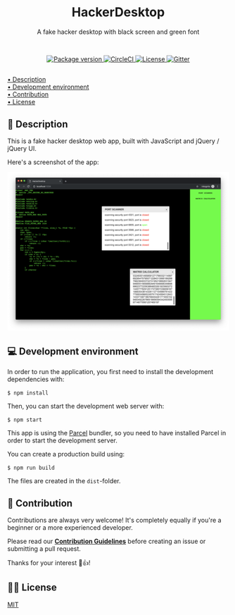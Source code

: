 <h1 align="center">HackerDesktop</h1>
<p align="center">A fake hacker desktop with black screen and green font</p>

<br>

<p align="center">
    <a href="https://github.com/jarne/HackerDesktop/blob/master/package.json">
        <img src="https://img.shields.io/github/package-json/v/jarne/HackerDesktop.svg" alt="Package version">
    </a>
    <a href="https://circleci.com/gh/jarne/HackerDesktop">
    <img src="https://img.shields.io/circleci/project/github/jarne/HackerDesktop.svg" alt="CircleCI">
    </a>
    <a href="https://github.com/jarne/HackerDesktop/blob/master/LICENSE">
        <img src="https://img.shields.io/github/license/jarne/HackerDesktop.svg" alt="License">
    </a>
    <a href="https://gitter.im/jarne/HackerDesktop">
        <img src="https://img.shields.io/gitter/room/jarne/HackerDesktop.svg" alt="Gitter">
    </a>
</p>

##

[• Description](#-description)  
[• Development environment](#-development-environment)  
[• Contribution](#-contribution)  
[• License](#%EF%B8%8F-license)

## 📙 Description
This is a fake hacker desktop web app, built with JavaScript and jQuery / jQuery UI.

Here's a screenshot of the app:

<img src=".github/.media/screenshot.png" alt="Screenshot of the hacker desktop">

## 💻 Development environment
In order to run the application, you first need to install the development dependencies with:

```
$ npm install
```

Then, you can start the development web server with:

```
$ npm start
```

This app is using the [Parcel](https://parceljs.org) bundler, so you need to have installed Parcel in order to start the development server.

You can create a production build using:

```
$ npm run build
```

The files are created in the `dist`-folder.

## 🙋‍ Contribution
Contributions are always very welcome! It's completely equally if you're a beginner or a more experienced developer.

Please read our **[Contribution Guidelines](CONTRIBUTING.md)** before creating an issue or submitting a pull request.

Thanks for your interest 🎉👍!

## 👨‍⚖️ License
[MIT](https://github.com/jarne/HackerDesktop/blob/master/LICENSE)
